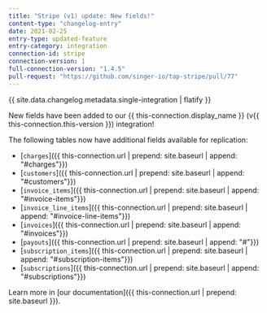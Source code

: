 ```yaml
---
title: "Stripe (v1) update: New fields!"
content-type: "changelog-entry"
date: 2021-02-25
entry-type: updated-feature
entry-category: integration
connection-id: stripe
connection-version: 1
full-connection-version: "1.4.5"
pull-request: "https://github.com/singer-io/tap-stripe/pull/77"
---
```

{{ site.data.changelog.metadata.single-integration | flatify }}

New fields have been added to our {{ this-connection.display_name }} (v{{ this-connection.this-version }}) integration!

The following tables now have additional fields available for replication:

- [`charges`]({{ this-connection.url | prepend: site.baseurl | append: "#charges"}})
- [`customers`]({{ this-connection.url | prepend: site.baseurl | append: "#customers"}})
- [`invoice_items`]({{ this-connection.url | prepend: site.baseurl | append: "#invoice-items"}})
- [`invoice_line_items`]({{ this-connection.url | prepend: site.baseurl | append: "#invoice-line-items"}})
- [`invoices`]({{ this-connection.url | prepend: site.baseurl | append: "#invoices"}})
- [`payouts`]({{ this-connection.url | prepend: site.baseurl | append: "#"}})
- [`subscription_items`]({{ this-connection.url | prepend: site.baseurl | append: "#subscription-items"}})
- [`subscriptions`]({{ this-connection.url | prepend: site.baseurl | append: "#subscriptions"}})

Learn more in [our documentation]({{ this-connection.url | prepend: site.baseurl }}).